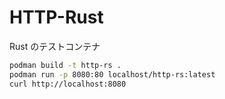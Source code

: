 # HTTP-Rust

Rust のテストコンテナ

```bash
podman build -t http-rs .
podman run -p 8080:80 localhost/http-rs:latest
curl http://localhost:8080
```
